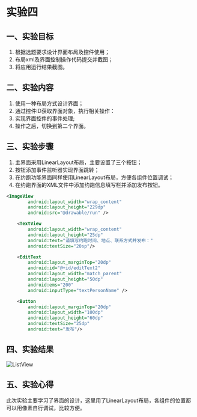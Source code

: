 # 实验四
## 一、实验目标
1. 根据选题要求设计界面布局及控件使用；
2. 布局xml及界面控制操作代码提交并截图；
3. 将应用运行结果截图。

## 二、实验内容
1. 使用一种布局方式设计界面；
2. 通过控件ID获取界面对象，执行相关操作：
3. 实现界面控件的事件处理;
4. 操作之后，切换到第二个界面。

## 三、实验步骤
1. 主界面采用LinearLayout布局，主要设置了三个按钮；
2. 按钮添加事件监听器实现界面跳转；
3. 在约跑功能界面同样使用LinearLayout布局，方便各组件位置调试；
4. 在约跑界面的XML文件中添加约跑信息填写栏并添加发布按钮。

```xml
<ImageView
        android:layout_width="wrap_content"
        android:layout_height="229dp"
        android:src="@drawable/run" />

    <TextView
        android:layout_width="wrap_content"
        android:layout_height="25dp"
        android:text="请填写约跑时间、地点、联系方式并发布："
        android:textSize="20sp"/>

    <EditText
        android:layout_marginTop="20dp"
        android:id="@+id/editText2"
        android:layout_width="match_parent"
        android:layout_height="50dp"
        android:ems="200"
        android:inputType="textPersonName" />

    <Button
        android:layout_marginTop="20dp"
        android:layout_width="100dp"
        android:layout_height="60dp"
        android:textSize="25dp"
        android:text="发布"/>
```

## 四、实验结果
![ListView](https://github.com/taoge183/android-labs-2020/blob/master/students/net1814080903320/实验4截图.jpg)

## 五、实验心得
此次实验主要学习了界面的设计，这里用了LinearLayout布局，各组件的位置都可以用像素自行调试，比较方便。
